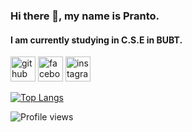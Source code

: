 ### Hi there 👋, my name is Pranto.
#### I am currently studying in C.S.E in BUBT.




[<img src='https://cdn.jsdelivr.net/npm/simple-icons@3.0.1/icons/github.svg' alt='github' height='40'>](https://github.com/pranto-9)  [<img src='https://cdn.jsdelivr.net/npm/simple-icons@3.0.1/icons/facebook.svg' alt='facebook' height='40'>](https://www.facebook.com/mehedihasan.pranto.16)  [<img src='https://cdn.jsdelivr.net/npm/simple-icons@3.0.1/icons/instagram.svg' alt='instagram' height='40'>](https://www.instagram.com/pranto_mehedihasan/)  

[![Top Langs](https://github-readme-stats.vercel.app/api/top-langs/?username=pranto-9)](https://github.com/anuraghazra/github-readme-stats)

![Profile views](https://gpvc.arturio.dev/pranto-9)  
